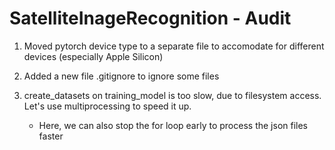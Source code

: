 # SatelliteInageRecognition - Audit

1. Moved pytorch device type to a separate file to accomodate for different devices (especially Apple Silicon)

1. Added a new file .gitignore to ignore some files

1. create_datasets on training_model is too slow, due to filesystem access. Let's use multiprocessing to speed it up.
    - Here, we can also stop the for loop early to process the json files faster